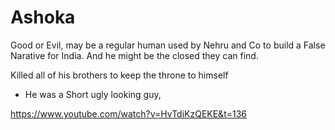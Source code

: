 # Ashoka

Good or Evil, may be a regular human used by Nehru and Co to build a False Narative for India. And he might be the closed they can find.

Killed all of his brothers to keep the throne to himself

- He was a Short ugly looking guy, 

https://www.youtube.com/watch?v=HvTdiKzQEKE&t=136